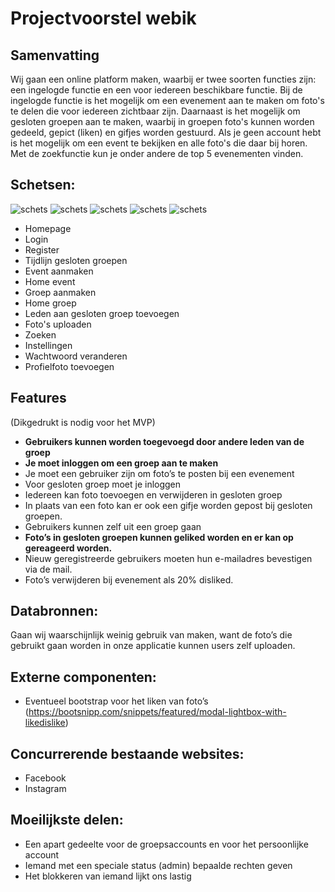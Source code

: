 # Projectvoorstel webik
## Samenvatting
Wij gaan een online platform maken, waarbij er twee soorten functies zijn: een ingelogde functie en een voor iedereen beschikbare functie. Bij de ingelogde functie is het mogelijk om een evenement aan te maken om foto's te delen die voor iedereen zichtbaar zijn. Daarnaast is het mogelijk om gesloten groepen aan te maken, waarbij in groepen foto's kunnen worden gedeeld, gepict (liken) en gifjes worden gestuurd. Als je geen account hebt is het mogelijk om een event te bekijken en alle foto's die daar bij horen. Met de zoekfunctie kun je onder andere de top 5 evenementen vinden.


## Schetsen:

![schets](doc/IMG_2173.jpg)
![schets](doc/IMG_2174.jpg)
![schets](doc/IMG_2175.jpg)
![schets](doc/IMG_2176.jpg)
![schets](doc/IMG_2177.png)

* Homepage
* Login
* Register
* Tijdlijn gesloten groepen
* Event aanmaken
* Home event
* Groep aanmaken
* Home groep
* Leden aan gesloten groep toevoegen
* Foto's uploaden
* Zoeken
* Instellingen
* Wachtwoord veranderen
* Profielfoto toevoegen



## Features
(Dikgedrukt is nodig voor het MVP)

* **Gebruikers kunnen worden toegevoegd door andere leden van de groep**
* **Je moet inloggen om een groep aan te maken**
* Je moet een gebruiker zijn om foto’s te posten bij een evenement
* Voor gesloten groep moet je inloggen
* Iedereen kan foto toevoegen en verwijderen in gesloten groep
* In plaats van een foto kan er ook een gifje worden gepost bij gesloten groepen.
* Gebruikers kunnen zelf uit een groep gaan
* **Foto’s in gesloten groepen kunnen geliked worden en er kan op gereageerd worden.**
* Nieuw geregistreerde gebruikers moeten hun e-mailadres bevestigen via de mail.
* Foto’s verwijderen bij evenement als 20% disliked.


## Databronnen:
Gaan wij waarschijnlijk weinig gebruik van maken, want de foto’s die gebruikt gaan worden in onze applicatie kunnen users zelf uploaden.

## Externe componenten:
* Eventueel bootstrap voor het liken van foto’s (https://bootsnipp.com/snippets/featured/modal-lightbox-with-likedislike)


## Concurrerende bestaande websites:
* Facebook
* Instagram

## Moeilijkste delen:
* Een apart gedeelte voor de groepsaccounts en voor het persoonlijke account
* Iemand met een speciale status (admin) bepaalde rechten geven
* Het blokkeren van iemand lijkt ons lastig